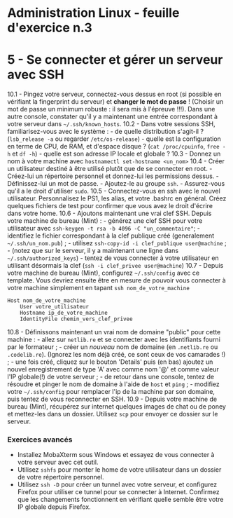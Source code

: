 # Administration Linux - feuille d'exercice n.3

# 5 - Se connecter et gérer un serveur avec SSH

10.1 - Pingez votre serveur, connectez-vous dessus en root (si possible en vérifiant la fingerprint du serveur) et **changer le mot de passe** ! (Choisir un mot de passe un minimum robuste : il sera mis à l'épreuve !!!). Dans une autre console, constater qu'il y a maintenant une entrée correspondant à votre serveur dans `~/.ssh/known_hosts`.
10.2 - Dans votre sessions SSH, familiarisez-vous avec le système : 
    - de quelle distribution s'agit-il ? (`lsb_release -a` ou regarder `/etc/os-release`)
    - quelle est la configuration en terme de CPU, de RAM, et d'espace disque ? (`cat /proc/cpuinfo`, `free -h` et `df -h`)
    - quelle est son adresse IP locale et globale ?
10.3 - Donnez un nom à votre machine avec `hostnamectl set-hostname <un_nom>` 
10.4 - Créer un utilisateur destiné à être utilisé plutôt que de se connecter en root. 
    - Créez-lui un répertoire personnel et donnez-lui les permissions dessus. 
    - Définissez-lui un mot de passe. 
    - Ajoutez-le au groupe `ssh`.
    - Assurez-vous qu'il a le droit d'utiliser `sudo`.
10.5 - Connectez-vous en ssh avec le nouvel utilisateur. Personnalisez le PS1, les alias, et votre .bashrc en général. Créez quelques fichiers de test pour confirmer que vous avez le droit d'écrire dans votre home.
10.6 - Ajoutons maintenant une vrai clef SSH. Depuis votre machine de bureau (Mint) :
    - générez une clef SSH pour votre utilisateur avec `ssh-keygen -t rsa -b 4096 -C "un_commentaire"`;
    - identifiez le fichier correspondant à la clef publique créé (generalement `~/.ssh/un_nom.pub`) ;
    - utilisez `ssh-copy-id -i clef_publique user@machine` ;
    - (notez que sur le serveur, il y a maintenant une ligne dans `~/.ssh/authorized_keys`)
    - tentez de vous connecter à votre utilisateur en utilisant désormais la clef (`ssh -i clef_privee user@machine`)
10.7 - Depuis votre machine de bureau (Mint), configurez `~/.ssh/config` avec ce template. Vous devriez ensuite être en mesure de pouvoir vous connecter à votre machine simplement en tapant `ssh nom_de_votre_machine`

```
Host nom_de_votre_machine
    User votre_utilisateur
    Hostname ip_de_votre_machine
    IdentityFile chemin_vers_clef_privee
```

10.8 - Définissons maintenant un vrai nom de domaine "public" pour cette machine :
    - allez sur `netlib.re` et se connecter avec les identifiants fourni par le formateur ;
    - créer un *nouveau* nom de domaine (en `.netlib.re` ou `.codelib.re`). (Ignorez les nom déjà créé, ce sont ceux de vos camarades !) ;
    - une fois créé, cliquez sur le bouton 'Details' puis (en bas) ajoutez un nouvel enregistrement de type 'A' avec comme nom '@' et comme valeur l'IP globale(!) de votre serveur ;
    - de retour dans une console, tentez de résoudre et pinger le nom de domaine à l'aide de `host` et `ping` ;
    - modifiez votre `~/.ssh/config` pour remplacer l'ip de la machine par son domaine, puis tentez de vous reconnecter en SSH.
10.9 - Depuis votre machine de bureau (Mint), récupérez sur internet quelques images de chat ou de poney et mettez-les dans un dossier. Utilisez `scp` pour envoyer ce dossier sur le serveur.

### Exercices avancés

- Installez MobaXterm sous Windows et essayez de vous connecter à votre serveur avec cet outil.
- Utilisez `sshfs` pour monter le home de votre utilisateur dans un dossier de votre répertoire personnel.
- Utilisez `ssh -D` pour créer un tunnel avec votre serveur, et configurez Firefox pour utiliser ce tunnel pour se connecter à Internet. Confirmez que les changements fonctionnent en vérifiant quelle semble être votre IP globale depuis Firefox.

